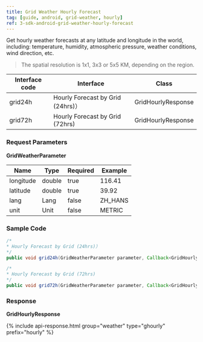```yaml
---
title: Grid Weather Hourly Forecast
tag: [guide, android, grid-weather, hourly]
ref: 3-sdk-android-grid-weather-hourly-forecast
---
```


Get hourly weather forecasts at any latitude and longitude in the world, including: temperature, humidity, atmospheric pressure, weather conditions, wind direction, etc.

> The spatial resolution is 1x1, 3x3 or 5x5 KM, depending on the region.

| Interface code          | Interface     | Class         |
| --------------------------- | ---- | ------------------ |
| grid24h | Hourly Forecast by Grid (24hrs)）| GridHourlyResponse |
| grid72h | Hourly Forecast by Grid (72hrs)| GridHourlyResponse |


### Request Parameters  

**GridWeatherParameter**

| Name   | Type | Required | Example |
| -------- | -------- | ---- | ------ |
| longitude | double | true | 116.41 |
| latitude | double | true | 39.92 |
| lang | Lang | false | ZH_HANS |
| unit | Unit | false | METRIC |

### Sample Code

```java
/*
* Hourly Forecast by Grid (24hrs)）
*/
public void grid24h(GridWeatherParameter parameter, Callback<GridHourlyResponse> callback);

/*
* Hourly Forecast by Grid (72hrs)
*/
public void grid72h(GridWeatherParameter parameter, Callback<GridHourlyResponse> callback);
```

### Response

**GridHourlyResponse**

{% include api-response.html group="weather" type="ghourly" prefix="hourly"  %}

